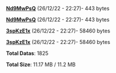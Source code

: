 [**Nd9MwPsQ**](/data/Nd9MwPsQ.txt) (26/12/22 - 22:27)- 443 bytes

[**Nd9MwPsQ**](/data/Nd9MwPsQ.txt) (26/12/22 - 22:27)- 443 bytes

[**3spKzE1x**](/data/3spKzE1x.txt) (26/12/22 - 22:27)- 58460 bytes

[**3spKzE1x**](/data/3spKzE1x.txt) (26/12/22 - 22:27)- 58460 bytes

**Total Datas**: 1825

**Total Size**: 11.17 MB / 11.2 MB